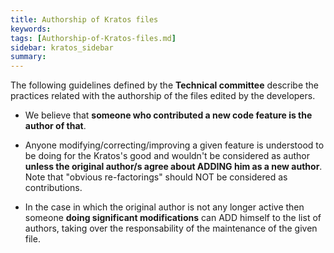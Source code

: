 ```yaml
---
title: Authorship of Kratos files
keywords: 
tags: [Authorship-of-Kratos-files.md]
sidebar: kratos_sidebar
summary: 
---
```


The following guidelines defined by the **Technical committee** describe the practices related with the authorship of the files edited by the developers.

- We believe that **someone who contributed a new code feature is the author of that**.

- Anyone modifying/correcting/improving a given feature is understood to be doing for the Kratos's good and wouldn't be considered as author  **unless the original author/s agree about ADDING him as a new author**.
Note that "obvious re-factorings" should NOT be considered as contributions.

- In the case in which the original author is not any longer active then someone __doing significant modifications__ can ADD himself to the list of authors, taking over the responsability of the maintenance of the given file.
